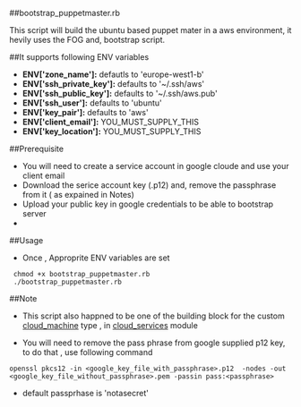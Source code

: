 ##bootstrap_puppetmaster.rb

This script will build the ubuntu based puppet mater in a aws environment, it hevily uses the FOG and, bootstrap script.


##It supports following ENV variables 
- **ENV['zone_name']:**        defautls to 'europe-west1-b'
- **ENV['ssh_private_key']:**  defaults to '~/.ssh/aws'
- **ENV['ssh_public_key']:**   defaults to '~/.ssh/aws.pub'
- **ENV['ssh_user']:**         defaults to 'ubuntu'
- **ENV['key_pair']:**         defaults to 'aws'
- **ENV['client_email']:**     YOU_MUST_SUPPLY_THIS
- **ENV['key_location']:**     YOU_MUST_SUPPLY_THIS

##Prerequisite
- You will need to create a service account in google cloude and use your client email 
- Download the serice account key (.p12) and, remove the passphrase from it ( as expained in Notes)
- Upload your public key in google credentials to be able to bootstrap server 
- 
##Usage
- Once , Approprite ENV variables are set
```
 chmod +x bootstrap_puppetmaster.rb
 ./bootstrap_puppetmaster.rb
```
##Note
- This script also happned to be one of the building block for the custom [cloud_machine](https://github.com/dvadgama/cloud_services/tree/master/lib/puppet) type , in [cloud_services](https://github.com/dvadgama/cloud_services) module

- You will need to remove the pass phrase from google supplied p12 key, to do that , use following command
```
openssl pkcs12 -in <google_key_file_with_passphrase>.p12  -nodes -out <google_key_file_without_passphrase>.pem -passin pass:<passphrase>
```
- default passprhase is 'notasecret'
